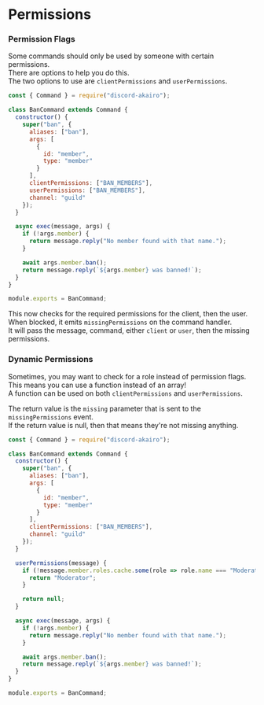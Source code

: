 # Permissions

### Permission Flags

Some commands should only be used by someone with certain permissions.  
There are options to help you do this.  
The two options to use are `clientPermissions` and `userPermissions`.

```js
const { Command } = require("discord-akairo");

class BanCommand extends Command {
  constructor() {
    super("ban", {
      aliases: ["ban"],
      args: [
        {
          id: "member",
          type: "member"
        }
      ],
      clientPermissions: ["BAN_MEMBERS"],
      userPermissions: ["BAN_MEMBERS"],
      channel: "guild"
    });
  }

  async exec(message, args) {
    if (!args.member) {
      return message.reply("No member found with that name.");
    }

    await args.member.ban();
    return message.reply(`${args.member} was banned!`);
  }
}

module.exports = BanCommand;
```

This now checks for the required permissions for the client, then the user.  
When blocked, it emits `missingPermissions` on the command handler.  
It will pass the message, command, either `client` or `user`, then the missing permissions.

### Dynamic Permissions

Sometimes, you may want to check for a role instead of permission flags.  
This means you can use a function instead of an array!  
A function can be used on both `clientPermissions` and `userPermissions`.

The return value is the `missing` parameter that is sent to the `missingPermissions` event.  
If the return value is null, then that means they're not missing anything.

```js
const { Command } = require("discord-akairo");

class BanCommand extends Command {
  constructor() {
    super("ban", {
      aliases: ["ban"],
      args: [
        {
          id: "member",
          type: "member"
        }
      ],
      clientPermissions: ["BAN_MEMBERS"],
      channel: "guild"
    });
  }

  userPermissions(message) {
    if (!message.member.roles.cache.some(role => role.name === "Moderator")) {
      return "Moderator";
    }

    return null;
  }

  async exec(message, args) {
    if (!args.member) {
      return message.reply("No member found with that name.");
    }

    await args.member.ban();
    return message.reply(`${args.member} was banned!`);
  }
}

module.exports = BanCommand;
```
